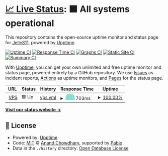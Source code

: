 # [📈 Live Status](https://JelleS11.github.io/upptime): <!--live status--> **🟩 All systems operational**

This repository contains the open-source uptime monitor and status page for [JelleS11](https://JelleS11.github.io/upptime), powered by [Upptime](https://github.com/upptime/upptime).

[![Uptime CI](https://github.com/JelleS11/upptime/workflows/Uptime%20CI/badge.svg)](https://github.com/JelleS11/upptime/actions?query=workflow%3A%22Uptime+CI%22)
[![Response Time CI](https://github.com/JelleS11/upptime/workflows/Response%20Time%20CI/badge.svg)](https://github.com/JelleS11/upptime/actions?query=workflow%3A%22Response+Time+CI%22)
[![Graphs CI](https://github.com/JelleS11/upptime/workflows/Graphs%20CI/badge.svg)](https://github.com/JelleS11/upptime/actions?query=workflow%3A%22Graphs+CI%22)
[![Static Site CI](https://github.com/JelleS11/upptime/workflows/Static%20Site%20CI/badge.svg)](https://github.com/JelleS11/upptime/actions?query=workflow%3A%22Static+Site+CI%22)
[![Summary CI](https://github.com/JelleS11/upptime/workflows/Summary%20CI/badge.svg)](https://github.com/JelleS11/upptime/actions?query=workflow%3A%22Summary+CI%22)

With [Upptime](https://upptime.js.org), you can get your own unlimited and free uptime monitor and status page, powered entirely by a GitHub repository. We use [Issues](https://github.com/JelleS11/upptime/issues) as incident reports, [Actions](https://github.com/JelleS11/upptime/actions) as uptime monitors, and [Pages](https://JelleS11.github.io/upptime) for the status page.

<!--start: status pages-->
<!-- This summary is generated by Upptime (https://github.com/upptime/upptime) -->
<!-- Do not edit this manually, your changes will be overwritten -->
<!-- prettier-ignore -->
| URL | Status | History | Response Time | Uptime |
| --- | ------ | ------- | ------------- | ------ |
| <img alt="" src="https://icons.duckduckgo.com/ip3/vps.hypergen.be.ico" height="13"> [VPS](https://vps.hypergen.be) | 🟩 Up | [vps.yml](https://github.com/JelleS11/upptime/commits/HEAD/history/vps.yml) | <details><summary><img alt="Response time graph" src="./graphs/vps/response-time-week.png" height="20"> 703ms</summary><br><a href="https://JelleS11.github.io/upptime/history/vps"><img alt="Response time 703" src="https://img.shields.io/endpoint?url=https%3A%2F%2Fraw.githubusercontent.com%2FJelleS11%2Fupptime%2FHEAD%2Fapi%2Fvps%2Fresponse-time.json"></a><br><a href="https://JelleS11.github.io/upptime/history/vps"><img alt="24-hour response time 703" src="https://img.shields.io/endpoint?url=https%3A%2F%2Fraw.githubusercontent.com%2FJelleS11%2Fupptime%2FHEAD%2Fapi%2Fvps%2Fresponse-time-day.json"></a><br><a href="https://JelleS11.github.io/upptime/history/vps"><img alt="7-day response time 703" src="https://img.shields.io/endpoint?url=https%3A%2F%2Fraw.githubusercontent.com%2FJelleS11%2Fupptime%2FHEAD%2Fapi%2Fvps%2Fresponse-time-week.json"></a><br><a href="https://JelleS11.github.io/upptime/history/vps"><img alt="30-day response time 703" src="https://img.shields.io/endpoint?url=https%3A%2F%2Fraw.githubusercontent.com%2FJelleS11%2Fupptime%2FHEAD%2Fapi%2Fvps%2Fresponse-time-month.json"></a><br><a href="https://JelleS11.github.io/upptime/history/vps"><img alt="1-year response time 703" src="https://img.shields.io/endpoint?url=https%3A%2F%2Fraw.githubusercontent.com%2FJelleS11%2Fupptime%2FHEAD%2Fapi%2Fvps%2Fresponse-time-year.json"></a></details> | <details><summary><a href="https://JelleS11.github.io/upptime/history/vps">100.00%</a></summary><a href="https://JelleS11.github.io/upptime/history/vps"><img alt="All-time uptime 100.00%" src="https://img.shields.io/endpoint?url=https%3A%2F%2Fraw.githubusercontent.com%2FJelleS11%2Fupptime%2FHEAD%2Fapi%2Fvps%2Fuptime.json"></a><br><a href="https://JelleS11.github.io/upptime/history/vps"><img alt="24-hour uptime 100.00%" src="https://img.shields.io/endpoint?url=https%3A%2F%2Fraw.githubusercontent.com%2FJelleS11%2Fupptime%2FHEAD%2Fapi%2Fvps%2Fuptime-day.json"></a><br><a href="https://JelleS11.github.io/upptime/history/vps"><img alt="7-day uptime 100.00%" src="https://img.shields.io/endpoint?url=https%3A%2F%2Fraw.githubusercontent.com%2FJelleS11%2Fupptime%2FHEAD%2Fapi%2Fvps%2Fuptime-week.json"></a><br><a href="https://JelleS11.github.io/upptime/history/vps"><img alt="30-day uptime 100.00%" src="https://img.shields.io/endpoint?url=https%3A%2F%2Fraw.githubusercontent.com%2FJelleS11%2Fupptime%2FHEAD%2Fapi%2Fvps%2Fuptime-month.json"></a><br><a href="https://JelleS11.github.io/upptime/history/vps"><img alt="1-year uptime 100.00%" src="https://img.shields.io/endpoint?url=https%3A%2F%2Fraw.githubusercontent.com%2FJelleS11%2Fupptime%2FHEAD%2Fapi%2Fvps%2Fuptime-year.json"></a></details>

<!--end: status pages-->

[**Visit our status website →**](https://JelleS11.github.io/upptime)

## 📄 License

- Powered by: [Upptime](https://github.com/upptime/upptime)
- Code: [MIT](./LICENSE) © [Anand Chowdhary](https://anandchowdhary.com), supported by [Pabio](https://pabio.com)
- Data in the `./history` directory: [Open Database License](https://opendatacommons.org/licenses/odbl/1-0/)
